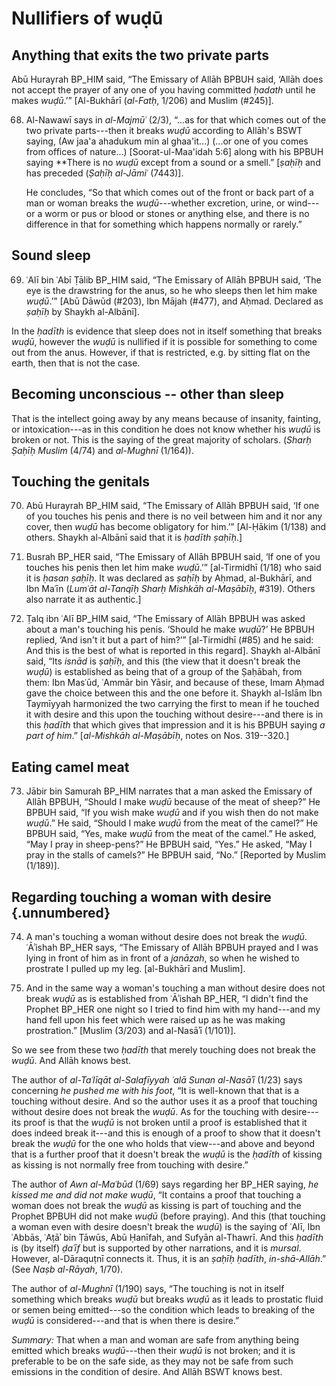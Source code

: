 

# Nullifiers of wuḍū

## Anything that exits the two private parts

Abū Hurayrah BP_HIM said, “The Emissary of Allāh BPBUH said, ‘Allāh does not
accept the prayer of any one of you having committed _ḥadath_ until he makes
_wuḍū_.’” [Al-Bukhārī (_al-Fatḥ_, 1/206) and Muslim (#245)].

68. Al-Nawawī says in _al-Majmūʿ_ (2/3), “...as for that which comes out of the
    two private parts---then it breaks _wuḍū_ according to Allāh's BSWT saying,
    (Aw jaa'a ahadukum min al ghaa'it...) (...or one of you comes from offices
    of nature...) [Soorat-ul-Maa'idah 5:6] along with his BPBUH saying **There
    is no _wuḍū_ except from a sound or a smell.” [_ṣaḥīḥ_ and has preceded
    (_Ṣaḥīḥ al-Jāmiʿ_ (7443)].

    He concludes, “So that which comes out of the front or back part of a man
    or woman breaks the _wuḍū_---whether excretion, urine, or wind---or a worm
    or pus or blood or stones or anything else, and there is no difference in
    that for something which happens normally or rarely.”

## Sound sleep

69. ʿAlī bin ʿAbī Ṭālib BP_HIM said, “The Emissary of Allāh BPBUH said, ‘The eye
    is the drawstring for the anus, so he who sleeps then let him make _wuḍū_.’”
    [Abū Dāwūd (#203), Ibn Mājah (#477), and Aḥmad. Declared as _ṣaḥīḥ_ by
    Shaykh al-Albānī].

In the _ḥadīth_ is evidence that sleep does not in itself something that breaks
_wuḍū_, however the _wuḍū_ is nullified if it is possible for something to come
out from the anus. However, if that is restricted, e.g. by sitting flat on the
earth, then that is not the case.

## Becoming unconscious -- other than sleep

That is the intellect going away by any means because of insanity, fainting,
or intoxication---as in this condition he does not know whether his _wuḍū_ is
broken or not. This is the saying of the great majority of scholars. (_Sharḥ
Ṣaḥīḥ Muslim_ (4/74) and _al-Mughnī_ (1/164)).

## Touching the genitals

70. Abū Hurayrah BP_HIM said, “The Emissary of Allāh BPBUH said, ‘If one of
you touches his penis and there is no veil between him and it nor any cover,
then _wuḍū_ has become obligatory for him.’” [Al-Ḥākim (1/138) and others.
Shaykh al-Albānī said that it is _ḥadīth ṣaḥīḥ_.]

<!-- TODO Fix the footnotes here -->

71. Busrah BP_HER said, “The Emissary of Allāh BPBUH said, ‘If one of you
touches his penis then let him make _wuḍū_.’” [al-Tirmidhī (1/18) who said it
is _ḥasan ṣaḥīḥ_. It was declared as _ṣaḥīḥ_ by Aḥmad, al-Bukhārī, and Ibn
Maʿīn (_Lumʿāt al-Tanqīḥ Sharḥ Mishkāh al-Maṣābīḥ_, #319). Others also narrate
it as authentic.]

72. Ṭalq ibn ʿAlī BP_HIM said, “The Emissary of Allāh BPBUH was asked about a
man's touching his penis. ‘Should he make _wuḍū_?’ He BPBUH replied, ‘And
isn't it but a part of him?’” [al-Tirmidhī (#85) and he said: And this is the
best of what is reported in this regard]. Shaykh al-Albānī said, “Its _isnād_
is _ṣaḥīḥ_, and this (the view that it doesn't break the _wuḍū_) is
established as being that of a group of the Ṣaḥābah, from them: Ibn Masʿūd,
ʿAmmār bin Yāsir, and because of these, Imam Aḥmad gave the choice between
this and the one before it. Shaykh al-Islām Ibn Taymīyyah harmonized the two
carrying the first to mean if he touched it with desire and this upon the
touching without desire---and there is in this _ḥadīth_ that which gives that
impression and it is his BPBUH saying _a part of him_.” [_al-Mishkāh
al-Maṣābīḥ_, notes on Nos. 319--320.]

## Eating camel meat

73. Jābir bin Samurah BP_HIM narrates that a man asked the Emissary of Allāh
BPBUH, “Should I make _wuḍū_ because of the meat of sheep?” He BPBUH said, “If
you wish make _wuḍū_ and if you wish then do not make _wuḍū_.” He said,
“Should I make _wuḍū_ from the meat of the camel?” He BPBUH said, “Yes, make
_wuḍū_ from the meat of the camel.” He asked, “May I pray in sheep-pens?” He
BPBUH said, “Yes.” He asked, “May I pray in the stalls of camels?” He BPBUH
said, “No.” [Reported by Muslim (1/189)].

## Regarding touching a woman with desire {.unnumbered}

74. A man's touching a woman without desire does not break the _wuḍū_.
ʿĀʾishah BP_HER says, “The Emissary of Allāh BPBUH prayed and I was lying in
front of him as in front of a _janāzah_, so when he wished to prostrate I
pulled up my leg. [al-Bukhārī and Muslim].

75. And in the same way a woman's touching a man without desire does not break
_wuḍū_ as is established from ʿĀʾishah BP_HER, “I didn't find the Prophet
BP_HER one night so I tried to find him with my hand---and my hand fell upon
his feet which were raised up as he was making prostration.” [Muslim (3/203)
and al-Nasāʾī (1/101)].

So we see from these two _ḥadīth_ that merely touching does not break the
_wuḍū_. And Allāh knows best.

The author of _al-Taʿlīqāt al-Salafīyyah ʿalā Sunan al-Nasāʾī_ (1/23) says
concerning _he pushed me with his foot_, “It is well-known that that is a
touching without desire. And so the author uses it as a proof that touching
without desire does not break the _wuḍū_. As for the touching with
desire---its proof is that the _wuḍū_ is not broken until a proof is
established that it does indeed break it---and this is enough of a proof to
show that it doesn't break the _wuḍū_ for the one who holds that view---and
above and beyond that is a further proof that it doesn't break the _wuḍū_ is
the _ḥadīth_ of kissing as kissing is not normally free from touching with
desire.”

The author of _Awn al-Maʿbūd_ (1/69) says regarding her BP_HER saying, _he
kissed me and did not make wuḍū_, “It contains a proof that touching a woman
does not break the _wuḍū_ as kissing is part of touching and the Prophet BPBUH
did not make _wuḍū_ (before praying). And this (that touching a woman even
with desire doesn't break the _wuḍū_) is the saying of ʿAlī, Ibn ʿAbbās, ʿAṭāʾ
bin Ṭāwūs, Abū Ḥanīfah, and Sufyān al-Thawrī. And this _ḥadīth_ is (by itself)
_ḍaʿīf_ but is supported by other narrations, and it is _mursal_. However,
al-Dāraquṭnī connects it. Thus, it is an _ṣaḥīḥ ḥadīth_, _in-shā-Allāh_.” (See
_Naṣb al-Rāyah_, 1/70).

The author of _al-Mughnī_ (1/190) says, “The touching is not in itself
something which breaks _wuḍū_ but breaks _wuḍū_ as it leads to prostatic
fluid or semen being emitted---so the condition which leads to breaking of the
_wuḍū_ is considered---and that is when there is desire.”

_Summary:_ That when a man and woman are safe from anything being emitted
which breaks _wuḍū_---then their _wuḍū_ is not broken; and it is preferable to
be on the safe side, as they may not be safe from such emissions in the
condition of desire. And Allāh BSWT knows best.

